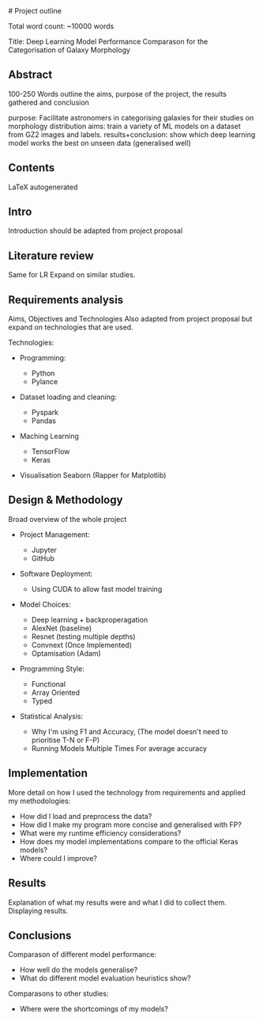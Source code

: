 <head>
  <link rel="stylesheet" href="style.css">
</head>
# Project outline

Total word count: ~10000 words

Title: Deep Learning Model Performance Comparason for the Categorisation of Galaxy Morphology

## Abstract

100-250 Words
outline the aims, purpose of the project, the results gathered and conclusion

purpose: Facilitate astronomers in categorising galaxies for their studies on morphology distribution
aims: train a variety of ML models on a dataset from GZ2 images and labels.
results+conclusion: show which deep learning model works the best on unseen data (generalised well)

## Contents

LaTeX autogenerated

## Intro

Introduction should be adapted from project proposal

## Literature review

Same for LR
Expand on similar studies.

## Requirements analysis

Aims, Objectives and Technologies
Also adapted from project proposal but expand on technologies that are used.

Technologies:

- Programming:
  - Python
  - Pylance

- Dataset loading and cleaning:
  - Pyspark 
  - Pandas

- Maching Learning
  - TensorFlow
  - Keras

- Visualisation
  Seaborn (Rapper for Matplotlib)

## Design & Methodology

Broad overview of the whole project

- Project Management:
  - Jupyter
  - GitHub

- Software Deployment:
  - Using CUDA to allow fast model training

- Model Choices:
  - Deep learning + backproperagation
  - AlexNet (baseline)
  - Resnet (testing multiple depths)
  - Convnext (Once Implemented)
  - Optamisation (Adam)

- Programming Style:
  - Functional
  - Array Oriented
  - Typed

- Statistical Analysis:
  - Why I'm using F1 and Accuracy, (The model doesn't need to prioritise T-N or F-P)
  - Running Models Multiple Times For average accuracy

## Implementation

More detail on how I used the technology from requirements and applied my methodologies:

- How did I load and preprocess the data?
- How did I make my program more concise and generalised with FP?
- What were my runtime efficiency considerations?
- How does my model implementations compare to the official Keras models?
- Where could I improve?

## Results

Explanation of what my results were and what I did to collect them.
Displaying results.

## Conclusions

Comparason of different model performance:

  - How well do the models generalise?
  - What do different model evaluation heuristics show?

Comparasons to other studies:

  - Where were the shortcomings of my models?

